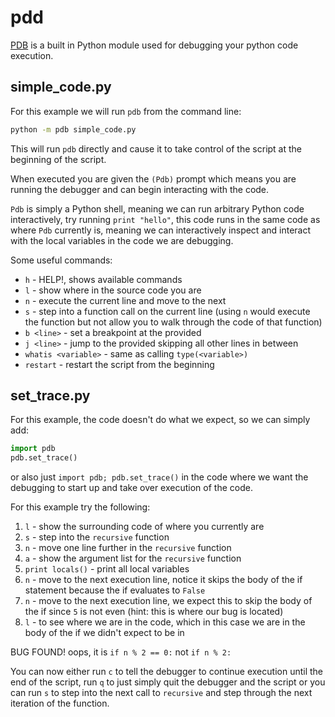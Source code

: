 pdd
===

[PDB](http://docs.python.org/2/library/pdb.html) is a built in Python module
used for debugging your python code execution.

## simple_code.py
For this example we will run `pdb` from the command line:
```bash
python -m pdb simple_code.py
```

This will run `pdb` directly and cause it to take control of the script at the beginning of the script.

When executed you are given the `(Pdb)` prompt which means you are running the debugger and can begin
interacting with the code.

`Pdb` is simply a Python shell, meaning we can run arbitrary Python code interactively, try running `print "hello"`, this code runs in the same code as where `Pdb` currently is, meaning we can interactively inspect and interact with the local variables in the code we are debugging.

Some useful commands:
* `h` - HELP!, shows available commands
* `l` - show where in the source code you are
* `n` - execute the current line and move to the next
* `s` - step into a function call on the current line (using `n` would execute the function but not allow you to walk through the code of that function)
* `b <line>` - set a breakpoint at the provided <line>
* `j <line>` - jump to the provided <line> skipping all other lines in between
* `whatis <variable>` - same as calling `type(<variable>)`
* `restart` - restart the script from the beginning


## set_trace.py
For this example, the code doesn't do what we expect, so we can simply add:
```python
import pdb
pdb.set_trace()
```

or also just `import pdb; pdb.set_trace()` in the code where we want the debugging
to start up and take over execution of the code.

For this example try the following:
 1. `l` - show the surrounding code of where you currently are
 2. `s` - step into the `recursive` function
 3. `n` - move one line further in the `recursive` function
 4. `a` - show the argument list for the `recursive` function
 5. `print locals()` - print all local variables
 6. `n` - move to the next execution line, notice it skips the body of the if statement because the if evaluates to `False`
 7. `n` - move to the next execution line, we expect this to skip the body of the if since `5` is not even (hint: this is where our bug is located)
 8. `l` - to see where we are in the code, which in this case we are in the body of the if we didn't expect to be in

BUG FOUND! oops, it is `if n % 2 == 0:` not `if n % 2:`

You can now either run `c` to tell the debugger to continue execution until the end of the script,
run `q` to just simply quit the debugger and the script or you can run `s` to step into the next call
to `recursive` and step through the next iteration of the function.

